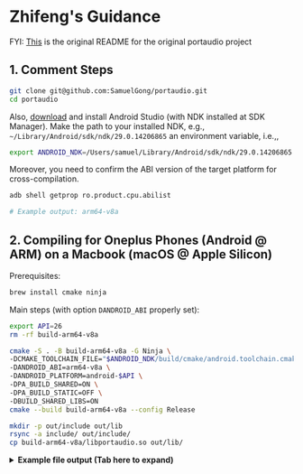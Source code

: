 # Zhifeng's Guidance

FYI: [This](./README-orig.md) is the original README for the original portaudio project

## 1. Comment Steps

```bash
git clone git@github.com:SamuelGong/portaudio.git
cd portaudio
```

Also, [download](https://developer.android.com/codelabs/basic-android-kotlin-compose-install-android-studio#0) and install Android Studio (with NDK installed at SDK Manager).
Make the path to your installed NDK, e.g., `~/Library/Android/sdk/ndk/29.0.14206865` an environment variable, i.e.,,

```bash
export ANDROID_NDK=/Users/samuel/Library/Android/sdk/ndk/29.0.14206865  # Use your own path
```

Moreover, you need to confirm the ABI version of the target platform for cross-compilation.

```bash
adb shell getprop ro.product.cpu.abilist

# Example output: arm64-v8a
```

## 2. Compiling for Oneplus Phones (Android @ ARM) on a Macbook (macOS @ Apple Silicon)

Prerequisites:

```bash
brew install cmake ninja
```

Main steps (with option `DANDROID_ABI` properly set):

```bash
export API=26
rm -rf build-arm64-v8a

cmake -S . -B build-arm64-v8a -G Ninja \                              
-DCMAKE_TOOLCHAIN_FILE="$ANDROID_NDK/build/cmake/android.toolchain.cmake" \
-DANDROID_ABI=arm64-v8a \
-DANDROID_PLATFORM=android-$API \
-DPA_BUILD_SHARED=ON \
-DPA_BUILD_STATIC=OFF \
-DBUILD_SHARED_LIBS=ON
cmake --build build-arm64-v8a --config Release

mkdir -p out/include out/lib
rsync -a include/ out/include/
cp build-arm64-v8a/libportaudio.so out/lib/
```

<details> <summary><b>Example file output (Tab here to expand)</b></summary>

```
out
├── include
│   ├── pa_asio.h
│   ├── pa_jack.h
│   ├── pa_linux_alsa.h
│   ├── pa_linux_pulseaudio.h
│   ├── pa_mac_core.h
│   ├── pa_win_ds.h
│   ├── pa_win_wasapi.h
│   ├── pa_win_waveformat.h
│   ├── pa_win_wdmks.h
│   ├── pa_win_wmme.h
│   └── portaudio.h
└── lib
    └── libportaudio.so
```

</details>